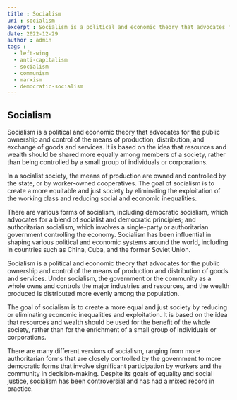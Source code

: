 ```yaml
---
title : Socialism
uri : socialism
excerpt : Socialism is a political and economic theory that advocates for the public ownership and control of the means of production and distribution of goods and services.
date: 2022-12-29
author : admin
tags : 
  - left-wing
  - anti-capitalism
  - socialism
  - communism
  - marxism
  - democratic-socialism
---
```


## Socialism

Socialism is a political and economic theory that advocates for the public ownership and control of the means of production, distribution, and exchange of goods and services. It is based on the idea that resources and wealth should be shared more equally among members of a society, rather than being controlled by a small group of individuals or corporations.

In a socialist society, the means of production are owned and controlled by the state, or by worker-owned cooperatives. The goal of socialism is to create a more equitable and just society by eliminating the exploitation of the working class and reducing social and economic inequalities.

There are various forms of socialism, including democratic socialism, which advocates for a blend of socialist and democratic principles; and authoritarian socialism, which involves a single-party or authoritarian government controlling the economy. Socialism has been influential in shaping various political and economic systems around the world, including in countries such as China, Cuba, and the former Soviet Union.

Socialism is a political and economic theory that advocates for the public ownership and control of the means of production and distribution of goods and services. Under socialism, the government or the community as a whole owns and controls the major industries and resources, and the wealth produced is distributed more evenly among the population.

The goal of socialism is to create a more equal and just society by reducing or eliminating economic inequalities and exploitation. It is based on the idea that resources and wealth should be used for the benefit of the whole society, rather than for the enrichment of a small group of individuals or corporations.

There are many different versions of socialism, ranging from more authoritarian forms that are closely controlled by the government to more democratic forms that involve significant participation by workers and the community in decision-making. Despite its goals of equality and social justice, socialism has been controversial and has had a mixed record in practice.
